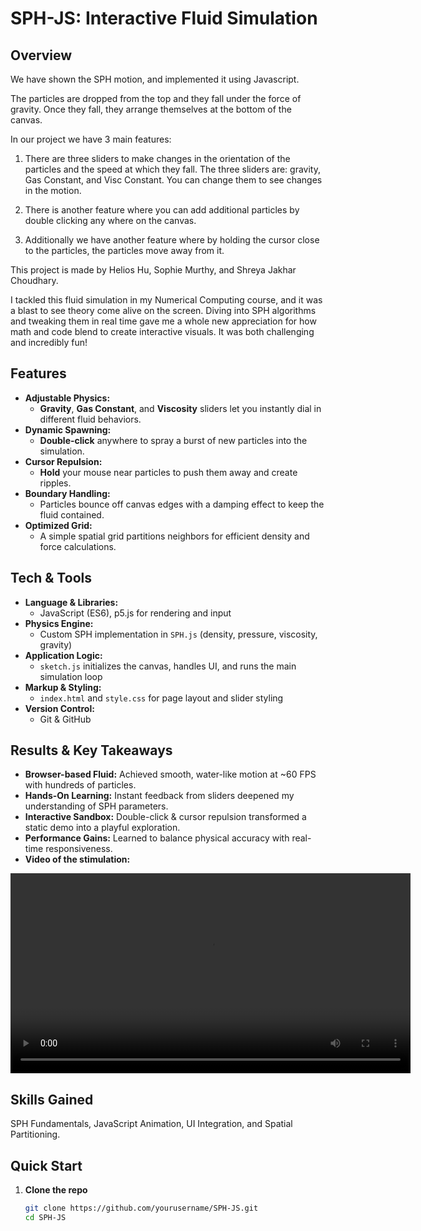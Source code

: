 # SPH-JS: Interactive Fluid Simulation

## Overview

We have shown the SPH motion, and implemented it using Javascript.

The particles are dropped from the top and they fall under the force of gravity. Once they fall, they arrange themselves at the bottom of the canvas.

In our project we have 3 main features:

1. There are three sliders to make changes in the orientation of the particles and the speed at which they fall. The three sliders are: gravity, Gas Constant, and Visc Constant. You can change them to see changes in the motion.

2. There is another feature where you can add additional particles by double clicking any where on the canvas.

3. Additionally we have another feature where by holding the cursor close to the particles, the particles move away from it.

This project is made by Helios Hu, Sophie Murthy, and Shreya Jakhar Choudhary.

I tackled this fluid simulation in my Numerical Computing course, and it was a blast to see theory come alive on the screen. Diving into SPH algorithms and tweaking them in real time gave me a whole new appreciation for how math and code blend to create interactive visuals. It was both challenging and incredibly fun!

## Features

- **Adjustable Physics:**
  - **Gravity**, **Gas Constant**, and **Viscosity** sliders let you instantly dial in different fluid behaviors.
- **Dynamic Spawning:**
  - **Double-click** anywhere to spray a burst of new particles into the simulation.
- **Cursor Repulsion:**
  - **Hold** your mouse near particles to push them away and create ripples.
- **Boundary Handling:**
  - Particles bounce off canvas edges with a damping effect to keep the fluid contained.
- **Optimized Grid:**
  - A simple spatial grid partitions neighbors for efficient density and force calculations.

## Tech & Tools

- **Language & Libraries:**
  - JavaScript (ES6), p5.js for rendering and input
- **Physics Engine:**
  - Custom SPH implementation in `SPH.js` (density, pressure, viscosity, gravity)
- **Application Logic:**
  - `sketch.js` initializes the canvas, handles UI, and runs the main simulation loop
- **Markup & Styling:**
  - `index.html` and `style.css` for page layout and slider styling
- **Version Control:**
  - Git & GitHub

## Results & Key Takeaways

- **Browser-based Fluid:** Achieved smooth, water-like motion at ~60 FPS with hundreds of particles.
- **Hands-On Learning:** Instant feedback from sliders deepened my understanding of SPH parameters.
- **Interactive Sandbox:** Double-click & cursor repulsion transformed a static demo into a playful exploration.
- **Performance Gains:** Learned to balance physical accuracy with real-time responsiveness.
- **Video of the stimulation:**
<video width="640" controls>
  <source src="assets/video.mov" type="video/quicktime">
  Your browser does not support the video tag.
</video>



## Skills Gained

SPH Fundamentals, JavaScript Animation, UI Integration, and Spatial Partitioning.

## Quick Start

1. **Clone the repo**
   ```bash
   git clone https://github.com/yourusername/SPH-JS.git
   cd SPH-JS
   ```
